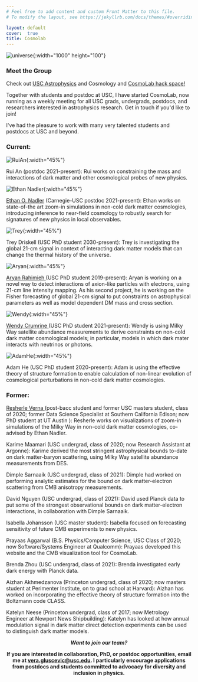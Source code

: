 ```yaml
---
# Feel free to add content and custom Front Matter to this file.
# To modify the layout, see https://jekyllrb.com/docs/themes/#overriding-theme-defaults

layout: default
cover:  true
title: Cosmolab
---
```

![universe]({{veragluscevic.github.io}}/dm.png){:width="1000" height="100"}

### Meet the Group ###

Check out <a href="cosmolab.usc.edu"> USC Astrophysics</a> and Cosmology and <a href="https://github.com/usc-cosmolab/hackspace"> CosmoLab hack space!</a> 

Together with students and postdoc at USC, I have started CosmoLab, now running as a weekly meeting for all USC grads, undergrads, postdocs, and researchers interested in astrophysics research. Get in touch if you'd like to join!

I've had the pleasure to work with many very talented students and postdocs at USC and beyond.

### Current: ###


![RuiAn]({{veragluscevic.github.io}}/assets/img/RuiAn.jpg){:width="45%"}

Rui An (postdoc 2021-present): Rui works on constraining the mass and interactions of dark matter and other cosmological probes of new physics.

![Ethan Nadler]({{veragluscevic.github.io}}/assets/img/EthanNadler.jpg){:width="45%"} 

<a href="https://eonadler.github.io/"> Ethan O. Nadler</a> (Carnegie-USC postdoc 2021-present): Ethan works on state-of-the art zoom-in simulations in non-cold dark matter cosmologies, introducing inference to near-field cosmology to robustly search for signatures of new physics in local observables.


![Trey]({{veragluscevic.github.io}}/assets/img/GeorgeDriskell.png){:width="45%"}

Trey Driskell (USC PhD student 2030-present): Trey is investigating the global 21-cm signal in context of interacting dark matter models that can change the thermal history of the universe.

![Aryan]({{veragluscevic.github.io}}/assets/img/AryanRahimieh.jpg){:width="45%"}

<a href="https://www.linkedin.com/in/aryan-rahimieh/"> Aryan Rahimieh </a> (USC PhD student 2019-present): Aryan is working on a novel way to detect interactions of axion-like particles with electrons, using 21-cm line intensity mapping. As his second project, he is working on the Fisher forecasting of global 21-cm signal to put constraints on astrophysical parameters as well as model dependent DM mass and cross section. 

![Wendy]({{veragluscevic.github.io}}/assets/img/WendyCrumrine.jpg){:width="45%"}

<a href="https://brightinsightslearning.com/about-me/"> Wendy Crumrine </a> (USC PhD student 2021-present): Wendy is using Milky Way satellite abundance measurements to derive constraints on non-cold dark matter cosmological models; in particular, models in which dark mater interacts with neutrinos or photons. 

![AdamHe]({{veragluscevic.github.io}}/assets/img/AdamHe.jpg){:width="45%"}

Adam He (USC PhD student 2020-present): Adam is using the effective theory of structure formation to enable calculation of non-linear evolution of cosmological perturbations in non-cold dark matter cosmologies.

### Former: ###
<p>

<a href="https://www.linkedin.com/in/resherle-verna-m-s-96945898//"> Resherle Verna </a> (post-bacc student and former USC masters student, class of 2020; former Data Science Specialist at Southern California Edison; now PhD student at UT Austin ): Resherle works on visualizations of zoom-in simulations of the Milky Way in non-cold dark matter cosmologies, co-advised by Ethan Nadler.
</p>

Karime Maamari (USC undergrad, class of 2020; now Research Assistant at Argonne): Karime derived the most stringent astrophysical bounds to-date on dark matter-baryon scattering, using Milky Way satellite abundance measurements from DES.
</p>

<p>
Dimple Sarnaaik (USC undergrad, class of 2021): Dimple had worked on performing analytic estimates for the bound on dark matter-electron scattering from CMB anisotropy measurements.
</p>
<p>
David Nguyen (USC undergrad, class of 2021):  David used Planck data to put some of the strongest observational bounds on dark matter-electron interactions, in collaboration with Dimple Sarnaaik.
</p>
<p>
Isabella Johansson (USC master student): Isabella focused on forecasting sensitivity of future CMB experiments to new physics.
</p>
<p>
Prayaas Aggarwal (B.S. Physics/Computer Science, USC Class of 2020; now Software/Systems Engineer at Qualcomm): Prayaas  developed this website and the CMB visualization tool for CosmoLab.
</p>
<p>
Brenda Zhou (USC undergrad, class of 2021): Brenda investigated early dark energy with Planck data.
</p>
<p>
Aizhan Akhmedzanova (Princeton undergrad, class of 2020; now masters student at Perimenter Institute, on to grad school at Harvard): Aizhan has worked on incorporating the effective theory of structure formation into the Boltzmann code
CLASS.
</p>
<p>
Katelyn Neese (Princeton undergrad, class of 2017; now Metrology Engineer at Newport News Shipbuilding): Katelyn has looked at how annual modulation signal in dark matter direct detection experiments can be used to distinguish dark matter models.
</p>


<div align="center">
 <b><i>Want to join our team?</i><b>
<div>


If you are interested in collaboration, PhD, or postdoc opportunities, email me at <b>vera.gluscevic@usc.edu</b>. I particularly encourage applications from postdocs and students committed to advocacy for diversity and inclusion in physics. 



